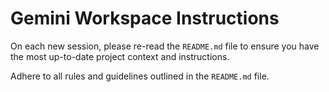 # Gemini Workspace Instructions

On each new session, please re-read the `README.md` file to ensure you have the most up-to-date project context and instructions.

Adhere to all rules and guidelines outlined in the `README.md` file.
